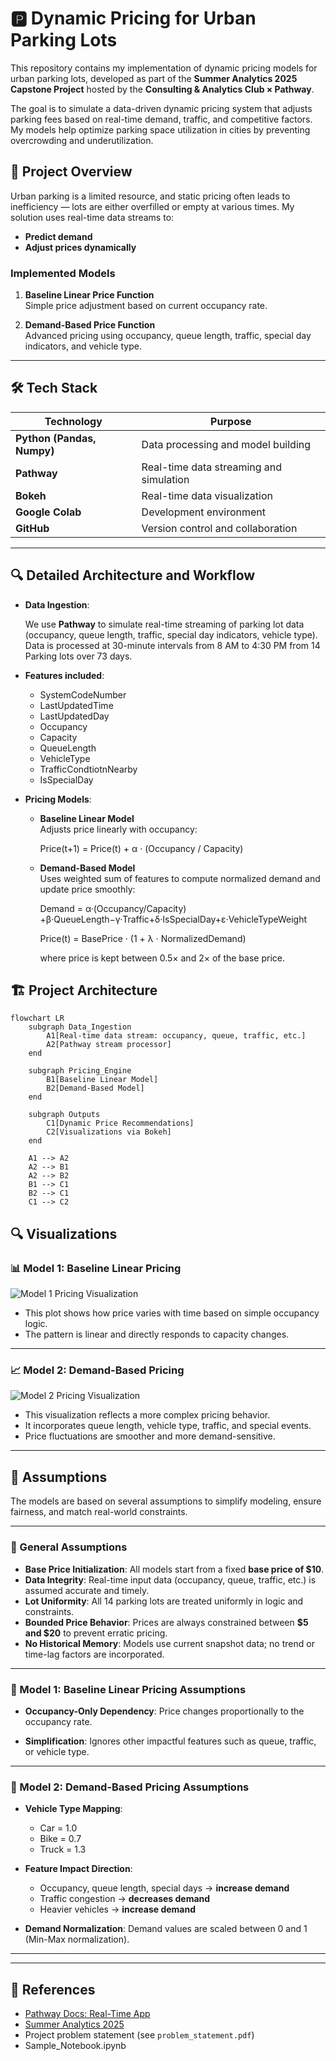 
# 🅿️ Dynamic Pricing for Urban Parking Lots

This repository contains my implementation of dynamic pricing models for urban parking lots, developed as part of the **Summer Analytics 2025 Capstone Project** hosted by the **Consulting & Analytics Club × Pathway**.

The goal is to simulate a data-driven dynamic pricing system that adjusts parking fees based on real-time demand, traffic, and competitive factors. My models help optimize parking space utilization in cities by preventing overcrowding and underutilization.

## 🚀 Project Overview

Urban parking is a limited resource, and static pricing often leads to inefficiency — lots are either overfilled or empty at various times. My solution uses real-time data streams to:

- **Predict demand**
- **Adjust prices dynamically**

### Implemented Models

1. **Baseline Linear Price Function**  
   Simple price adjustment based on current occupancy rate.

2. **Demand-Based Price Function**  
   Advanced pricing using occupancy, queue length, traffic, special day indicators, and vehicle type.

---

## 🛠 Tech Stack

| Technology | Purpose |
|------------|---------|
| **Python (Pandas, Numpy)** | Data processing and model building |
| **Pathway** | Real-time data streaming and simulation |
| **Bokeh** | Real-time data visualization |
| **Google Colab** | Development environment |
| **GitHub** | Version control and collaboration |

---



## 🔍 Detailed Architecture and Workflow

- **Data Ingestion**:
 
  We use **Pathway** to simulate real-time streaming of parking lot data (occupancy, queue length, traffic, special day indicators, vehicle type). Data is processed at 30-minute intervals from 8 AM to 4:30 PM      from 14 Parking lots over 73 days.

- **Features included**:
  
  - SystemCodeNumber
  -  LastUpdatedTime
  -  LastUpdatedDay
  -  Occupancy
  -  Capacity
  -  QueueLength
  -  VehicleType
  -  TrafficCondtiotnNearby
  -  IsSpecialDay

- **Pricing Models**:
  - **Baseline Linear Model**  
    Adjusts price linearly with occupancy:
    
    Price(t+1) = Price(t) +  α · (Occupancy / Capacity)

  - **Demand-Based Model**  
    Uses weighted sum of features to compute normalized demand and update price smoothly:
    
    Demand = α·(Occupancy/Capacity) +β·QueueLength−γ·Traffic+δ·IsSpecialDay+ε·VehicleTypeWeight

    Price(t) = BasePrice · (1 + λ · NormalizedDemand) 
    
    where price is kept between 0.5× and 2× of the base price.


## 🏗️ Project Architecture

```mermaid
flowchart LR
    subgraph Data_Ingestion
        A1[Real-time data stream: occupancy, queue, traffic, etc.]
        A2[Pathway stream processor]
    end

    subgraph Pricing_Engine
        B1[Baseline Linear Model]
        B2[Demand-Based Model]
    end

    subgraph Outputs
        C1[Dynamic Price Recommendations]
        C2[Visualizations via Bokeh]
    end

    A1 --> A2
    A2 --> B1
    A2 --> B2
    B1 --> C1
    B2 --> C1
    C1 --> C2
```


## 🔍 Visualizations

### 📊 Model 1: Baseline Linear Pricing

![Model 1 Pricing Visualization](images/model1_plot.png)

- This plot shows how price varies with time based on simple occupancy logic.
- The pattern is linear and directly responds to capacity changes.

---

### 📈 Model 2: Demand-Based Pricing

![Model 2 Pricing Visualization](images/model2_plot.png)

- This visualization reflects a more complex pricing behavior.
- It incorporates queue length, vehicle type, traffic, and special events.
- Price fluctuations are smoother and more demand-sensitive.

---

## 🧩 Assumptions

The models are based on several assumptions to simplify modeling, ensure fairness, and match real-world constraints.

---

### 🔹 General Assumptions

- **Base Price Initialization**: All models start from a fixed **base price of $10**.
- **Data Integrity**: Real-time input data (occupancy, queue, traffic, etc.) is assumed accurate and timely.
- **Lot Uniformity**: All 14 parking lots are treated uniformly in logic and constraints.
- **Bounded Price Behavior**: Prices are always constrained between **$5 and $20** to prevent erratic pricing.
- **No Historical Memory**: Models use current snapshot data; no trend or time-lag factors are incorporated.

---

### 🔹 Model 1: Baseline Linear Pricing Assumptions

- **Occupancy-Only Dependency**: Price changes proportionally to the occupancy rate.

- **Simplification**: Ignores other impactful features such as queue, traffic, or vehicle type.

---

### 🔹 Model 2: Demand-Based Pricing Assumptions


- **Vehicle Type Mapping**:
  - Car = 1.0  
  - Bike = 0.7  
  - Truck = 1.3

- **Feature Impact Direction**:
  - Occupancy, queue length, special days → **increase demand**
  - Traffic congestion → **decreases demand**
  - Heavier vehicles → **increase demand**

- **Demand Normalization**: Demand values are scaled between 0 and 1 (Min-Max normalization).

---



---

## 📄 References

- [Pathway Docs: Real-Time App](https://pathway.com/developers/user-guide/introduction/first_realtime_app_with_pathway/)
- [Summer Analytics 2025](https://www.caciitg.com/sa/course25/)
- Project problem statement (see `problem_statement.pdf`)
- Sample_Notebook.ipynb
